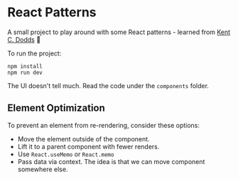# React Patterns

A small project to play around with some React patterns - learned from [Kent C. Dodds](https://twitter.com/kentcdodds) 🙏

To run the project:

```
npm install
npm run dev
```

The UI doesn't tell much. Read the code under the `components` folder.

## Element Optimization

To prevent an element from re-rendering, consider these options:

- Move the element outside of the component.
- Lift it to a parent component with fewer renders.
- Use `React.useMemo` or `React.memo`
- Pass data via context. The idea is that we can move component somewhere else.
